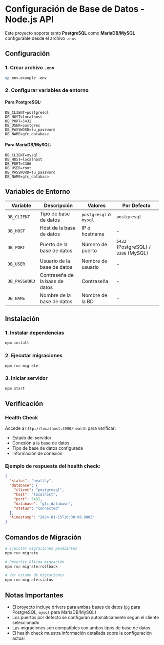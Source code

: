 # Configuración de Base de Datos - Node.js API

Este proyecto soporta tanto **PostgreSQL** como **MariaDB/MySQL** configurable desde el archivo `.env`.

## Configuración

### 1. Crear archivo `.env`
```bash
cp env.example .env
```

### 2. Configurar variables de entorno

#### Para PostgreSQL:
```env
DB_CLIENT=postgresql
DB_HOST=localhost
DB_PORT=5432
DB_USER=postgres
DB_PASSWORD=tu_password
DB_NAME=gfc_database
```

#### Para MariaDB/MySQL:
```env
DB_CLIENT=mysql
DB_HOST=localhost
DB_PORT=3306
DB_USER=root
DB_PASSWORD=tu_password
DB_NAME=gfc_database
```

## Variables de Entorno

| Variable | Descripción | Valores | Por Defecto |
|----------|-------------|---------|-------------|
| `DB_CLIENT` | Tipo de base de datos | `postgresql` o `mysql` | `postgresql` |
| `DB_HOST` | Host de la base de datos | IP o hostname | - |
| `DB_PORT` | Puerto de la base de datos | Número de puerto | `5432` (PostgreSQL) / `3306` (MySQL) |
| `DB_USER` | Usuario de la base de datos | Nombre de usuario | - |
| `DB_PASSWORD` | Contraseña de la base de datos | Contraseña | - |
| `DB_NAME` | Nombre de la base de datos | Nombre de la BD | - |

## Instalación

### 1. Instalar dependencias
```bash
npm install
```

### 2. Ejecutar migraciones
```bash
npm run migrate
```

### 3. Iniciar servidor
```bash
npm start
```

## Verificación

### Health Check
Accede a `http://localhost:3000/health` para verificar:
- Estado del servidor
- Conexión a la base de datos
- Tipo de base de datos configurada
- Información de conexión

### Ejemplo de respuesta del health check:
```json
{
  "status": "healthy",
  "database": {
    "client": "postgresql",
    "host": "localhost",
    "port": 5432,
    "database": "gfc_database",
    "status": "connected"
  },
  "timestamp": "2024-01-15T10:30:00.000Z"
}
```

## Comandos de Migración

```bash
# Ejecutar migraciones pendientes
npm run migrate

# Revertir última migración
npm run migrate:rollback

# Ver estado de migraciones
npm run migrate:status
```

## Notas Importantes

- El proyecto incluye drivers para ambas bases de datos (`pg` para PostgreSQL, `mysql` para MariaDB/MySQL)
- Los puertos por defecto se configuran automáticamente según el cliente seleccionado
- Las migraciones son compatibles con ambos tipos de base de datos
- El health check muestra información detallada sobre la configuración actual 